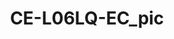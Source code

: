---
id: '1'
price: '49.40'
title: CE-L06LQ-EC_pic
description: >-
  
default_thumbnail_image: images/huawei/data-center/CE-L06LQ-EC_pic/01.png
default_original_image: images/huawei/data-center/CE-L06LQ-EC_pic/01.png
featured: true
order: 2
category: src/pages/category/data-center-switches.md
seo:
  title: Nulla suscipit
  description: 'Lorem ipsum dolor sit amet, consectetur adipiscing elit'
  extra:
    - name: 'og:type'
      value: website
      keyName: property
    - name: 'og:title'
      value: Nulla suscipit
      keyName: property
    - name: 'og:description'
      value: 'Lorem ipsum dolor sit amet, consectetur adipiscing elit'
      keyName: property
    - name: 'og:image'
      value: images/huawei/data-center/CE-L06LQ-EC_pic/01.png
      keyName: property
      relativeUrl: true
    - name: 'twitter:card'
      value: summary_large_image
    - name: 'twitter:title'
      value: Nulla suscipit
    - name: 'twitter:description'
      value: 'Lorem ipsum dolor sit amet, consectetur adipiscing elit'
    - name: 'twitter:image'
      value: images/huawei/huaweiAP/CE-L06LQ-EC_pic/01.png
      relativeUrl: true
template: product
---